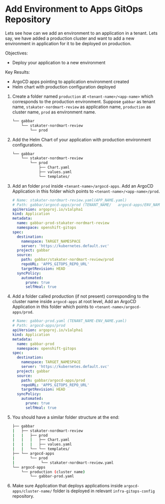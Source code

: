 # Add Environment to Apps GitOps Repository

Lets see how can we add an environment to an application in a tenant. Lets say, we have added a production cluster and want to add a new environment in application for it to be deployed on production.

Objectives:

- Deploy your application to a new environment

Key Results:

- ArgoCD apps pointing to application environment created
- Helm chart with production configuration deployed

1. Create a folder named `production` at `<tenant-name>/<app-name>` which corresponds to the production environment. Suppose `gabbar` as tenant name, `stakater-nordmart-review` as application name, `production` as cluster name, `prod` as environment name.

   ```bash
   └── gabbar
       └── stakater-nordmart-review
           └── prod
   ```

1. Add the Helm Chart of your application with production environment configurations.

   ```bash
   └── gabbar
       └── stakater-nordmart-review
           └── prod
               ├── Chart.yaml
               ├── values.yaml
               └── templates/
   ```

1. Add an folder `prod` inside `<tenant-name>/argocd-apps`. Add an ArgoCD Application in this folder which points to `<tenant-name>/<app-name>/prod`.

   ```yaml
   # Name: stakater-nordmart-review.yaml(APP_NAME.yaml)
   # Path: gabbar/argocd-apps/prod (TENANT_NAME/   argocd-apps/ENV_NAME/)
   apiVersion: argoproj.io/v1alpha1
   kind: Application
   metadata:
     name: gabbar-prod-stakater-nordmart-review
     namespace: openshift-gitops
   spec:
     destination:
       namespace: TARGET_NAMESPACE
       server: 'https://kubernetes.default.svc'
     project: gabbar
     source:
       path: gabbar/stakater-nordmart-review/prod
       repoURL: 'APPS_GITOPS_REPO_URL'
       targetRevision: HEAD
     syncPolicy:
       automated:
         prune: true
         selfHeal: true
   ```

1. Add a folder called production (if not present)  corresponding to the cluster name inside `argocd-apps` at root level, Add an ArgoCD Application in this folder which points to `<tenant-name>/argocd-apps/prod`.

   ```yaml
   # Name: gabbar-prod.yaml (TENANT_NAME-ENV_NAME.yaml)
   # Path: argocd-apps/prod
   apiVersion: argoproj.io/v1alpha1
   kind: Application
   metadata:
     name: gabbar-prod
     namespace: openshift-gitops
   spec:
     destination:
       namespace: TARGET_NAMESPACE
       server: 'https://kubernetes.default.svc'
     project: gabbar
     source:
       path: gabbar/argocd-apps/prod
       repoURL: 'APPS_GITOPS_REPO_URL'
       targetRevision: HEAD
     syncPolicy:
       automated:
         prune: true
         selfHeal: true
   ```

1. You should have a similar folder structure at the end:

   ```bash
   ├── gabbar
   |   ├── stakater-nordmart-review
   |   |   ├── prod
   |   |   |   ├── Chart.yaml
   |   |   |   ├── values.yaml
   |   |   └── └── templates/
   ├── └── argocd-apps
   |       └── prod
   |            └── stakater-nordmart-review.yaml
   └── argocd-apps
       └── production (cluster name)
           └── gabbar-prod.yaml
   ```

1. Make sure Application that deploys applications inside `argocd-apps/cluster-name/` folder is deployed in relevant `infra-gitops-config` repository.
